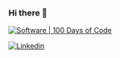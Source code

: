 ### Hi there 👋

<!--
**KissOfD3ath/KissOfD3ath** is a ✨ _special_ ✨ repository because its `README.md` (this file) appears on your GitHub profile.4

Here are some ideas to get you started:

- 🔭 I’m currently working on ...
- 🌱 I’m currently learning ...
- 👯 I’m looking to collaborate on ...
- 🤔 I’m looking for help with ...
- 💬 Ask me about ...
- 📫 How to reach me: ...
- 😄 Pronouns: ...
- ⚡ Fun fact: ...
-->

[![Software | 100 Days of Code](https://www.software.com/badges/100-days-of-code)](https://www.software.com/100-days-of-code)
<p>
</p> 
<a href="https://www.linkedin.com/in/ryan-kisslinger">
  <img
    alt="Linkedin"
    src="https://img.shields.io/badge/linkedin-0077B5?logo=linkedin&logoColor=white&style=for-the-badge"
  />
